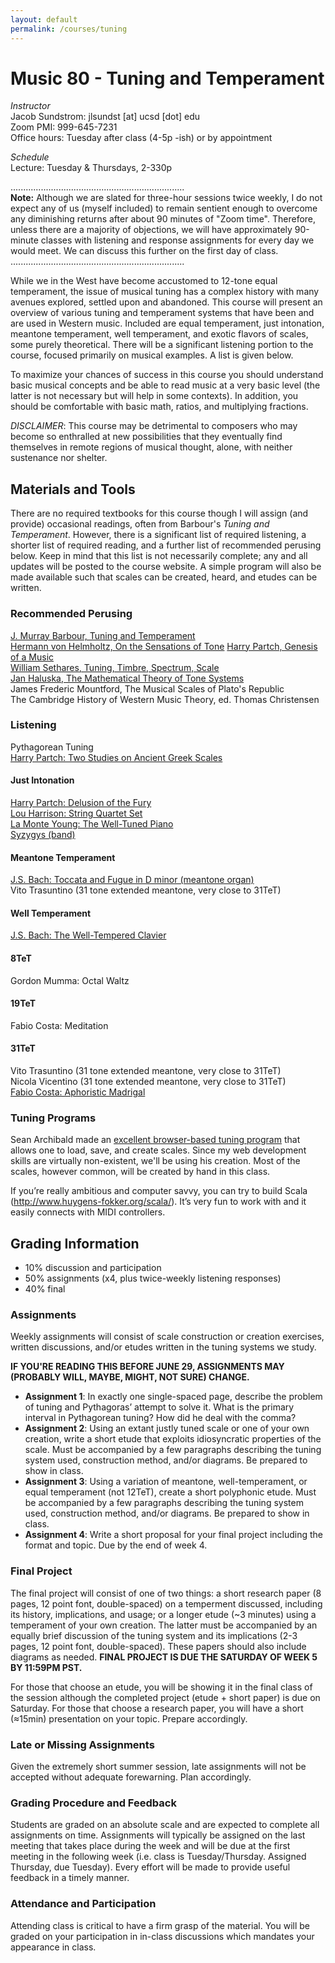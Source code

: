```yaml
---
layout: default
permalink: /courses/tuning
---
```

# Music 80 - Tuning and Temperament

_Instructor_<br/>
Jacob Sundstrom: jlsundst [at] ucsd [dot] edu <br/>
Zoom PMI: 999-645-7231 <br/>
Office hours: Tuesday after class (4-5p -ish) or by appointment

_Schedule_<br/>
Lecture: Tuesday & Thursdays, 2-330p

.....................................................................<br/>
__Note:__ Although we are slated for three-hour sessions twice weekly, I do not expect any of us (myself included) to remain sentient enough to overcome any diminishing returns after about 90 minutes of "Zoom time". Therefore, unless there are a majority of objections, we will have approximately 90-minute classes with listening and response assignments for every day we would meet. We can discuss this further on the first day of class.<br/>
.....................................................................

While we in the West have become accustomed to 12-tone equal temperament, the issue of musical tuning has a complex history with many avenues explored, settled upon and abandoned. This course will present an overview of various tuning and temperament systems that have been and are used in Western music. Included are equal temperament, just intonation, meantone temperament, well temperament, and exotic flavors of scales, some purely theoretical. There will be a significant listening portion to the course, focused primarily on musical examples. A list is given below.

To maximize your chances of success in this course you should understand basic musical concepts and be able to read music at a very basic level (the latter is not necessary but will help in some contexts). In addition, you should be comfortable with basic math, ratios, and multiplying fractions.

_DISCLAIMER_: This course may be detrimental to composers who may become so enthralled at new possibilities that they eventually find themselves in remote regions of musical thought, alone, with neither sustenance nor shelter.

## Materials and Tools
There are no required textbooks for this course though I will assign (and provide) occasional readings, often from Barbour's _Tuning and Temperament_. However, there is a significant list of required listening, a shorter list of required reading, and a further list of recommended perusing below. Keep in mind that this list is not necessarily complete; any and all updates will be posted to the course website. A simple program will also be made available such that scales can be created, heard, and etudes can be written.

### Recommended Perusing
[J. Murray Barbour, Tuning and Temperament ](https://www.amazon.com/Tuning-Temperament-Historical-Survey-Dover/dp/0486434060)<br/>
[Hermann von Helmholtz, On the Sensations of Tone](https://openlibrary.org/books/OL2668992M<br/>/On_the_sensations_of_tone_as_a_physiological_basis_for_the_theory_of_music)
[Harry Partch, Genesis of a Music](https://monoskop.org/images/b/be/Partch_Harry_Genesis_of_a_Music_2nd_ed.pdf)<br/>
[William Sethares, Tuning, Timbre, Spectrum, Scale](https://www.amazon.com/Tuning-Timbre-Spectrum-William-Sethares/dp/1852337974)<br/>
[Jan Haluska, The Mathematical Theory of Tone Systems](https://www.amazon.com/Mathematical-Systems-Chapman-Applied-Mathematics/dp/0824747143)<br/>
James Frederic Mountford, The Musical Scales of Plato's Republic <br/>
The Cambridge History of Western Music Theory, ed. Thomas Christensen <br/>

### Listening
Pythagorean Tuning<br/>
[Harry Partch: Two Studies on Ancient Greek Scales](https://www.youtube.com/watch?v=GglpEGSXpXo)<br/>

#### Just Intonation
[Harry Partch: Delusion of the Fury](https://www.youtube.com/watch?v=aMQ7oeIvhkA)<br/>
[Lou Harrison: String Quartet Set](https://www.youtube.com/watch?v=9MLvNrn0y9I)<br/>
[La Monte Young: The Well-Tuned Piano](https://www.youtube.com/watch?v=nU8UHQLQ0Qs)<br/>
[Syzygys (band)](https://www.youtube.com/watch?v=cA9AXvD09CM)<br/>

#### Meantone Temperament
[J.S. Bach: Toccata and Fugue in D minor (meantone organ)](https://www.youtube.com/watch?v=dHOcCLvUeH4)<br/>
Vito Trasuntino (31 tone extended meantone, very close to 31TeT)<br/>

#### Well Temperament
[J.S. Bach: The Well-Tempered Clavier](https://www.youtube.com/watch?v=RG3gTPalrls)<br/>

#### 8TeT
Gordon Mumma: Octal Waltz <br/>

#### 19TeT
Fabio Costa: Meditation <br/>

#### 31TeT
Vito Trasuntino (31 tone extended meantone, very close to 31TeT) <br/>
Nicola Vicentino (31 tone extended meantone, very close to 31TeT) <br/>
[Fabio Costa: Aphoristic Madrigal](https://www.youtube.com/watch?v=Lq9-6NnXPVg) <br/>

### Tuning Programs
Sean Archibald made an [excellent browser-based tuning program](https://sevish.com/scaleworkshop/) that allows one to load, save, and create scales. Since my web development skills are virtually non-existent, we'll be using his creation. Most of the scales, however common, will be created by hand in this class.

If you’re really ambitious and computer savvy, you can try to build Scala (http://www.huygens-fokker.org/scala/). It’s very fun to work with and it easily connects with MIDI controllers.

## Grading Information

- 10% discussion and participation
- 50% assignments (x4, plus twice-weekly listening responses)
- 40% final

### Assignments
Weekly assignments will consist of scale construction or creation exercises, written discussions, and/or etudes written in the tuning systems we study.

__IF YOU'RE READING THIS BEFORE JUNE 29, ASSIGNMENTS MAY (PROBABLY WILL, MAYBE, MIGHT, NOT SURE) CHANGE.__

- __Assignment 1__: In exactly one single-spaced page, describe the problem of tuning and Pythagoras’ attempt to solve it. What is the primary interval in Pythagorean tuning? How did he deal with the comma?
- __Assignment 2__: Using an extant justly tuned scale or one of your own creation, write a short etude that exploits idiosyncratic properties of the scale. Must be accompanied by a few paragraphs describing the tuning system used, construction method, and/or diagrams. Be prepared to show in class.
- __Assignment 3__: Using a variation of meantone, well-temperament, or equal temperament (not 12TeT), create a short polyphonic etude. Must be accompanied by a few paragraphs describing the tuning system used, construction method, and/or diagrams. Be prepared to show in class.
- __Assignment 4__: Write a short proposal for your final project including the format and topic. Due by the end of week 4.

### Final Project
The final project will consist of one of two things: a short research paper (8 pages, 12 point font, double-spaced) on a temperment discussed, including its history, implications, and usage; or a longer etude (~3 minutes) using a temperament of your own creation. The latter must be accompanied by an equally brief discussion of the tuning system and its implications (2-3 pages, 12 point font, double-spaced).  These papers should also include diagrams as needed. __FINAL PROJECT IS DUE THE SATURDAY OF WEEK 5 BY 11:59PM PST.__

For those that choose an etude, you will be showing it in the final class of the session although the completed project (etude + short paper) is due on Saturday. For those that choose a research paper, you will have a short (≈15min) presentation on your topic. Prepare accordingly.

### Late or Missing Assignments
Given the extremely short summer session, late assignments will not be accepted without adequate forewarning. Plan accordingly.

### Grading Procedure and Feedback
Students are graded on an absolute scale and are expected to complete all assignments on time. Assignments will typically be assigned on the last meeting that takes place during the week and will be due at the first meeting in the following week (i.e. class is Tuesday/Thursday. Assigned Thursday, due Tuesday). Every effort will be made to provide useful feedback in a timely manner.

### Attendance and Participation
Attending class is critical to have a firm grasp of the material. You will be graded on your participation in in-class discussions which mandates your appearance in class.
